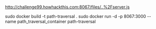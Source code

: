 http://challenge99.howhackthis.com:8067/files/..%2Fserver.js

sudo docker build -t path-traversal .
sudo docker run -d -p 8067:3000 --name path_traversal_container path-traversal